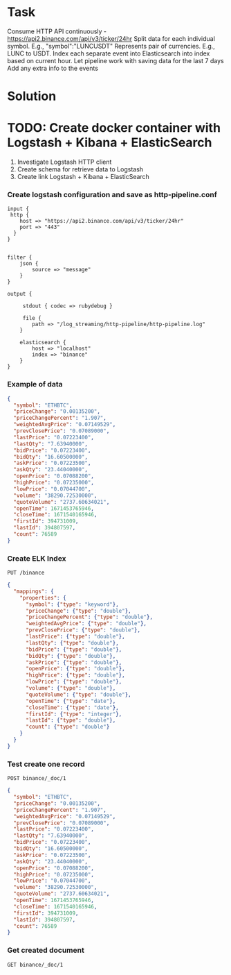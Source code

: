 # Task
Consume HTTP API continuously - https://api2.binance.com/api/v3/ticker/24hr
Split data for each individual symbol. E.g., "symbol":"LUNCUSDT"
Represents pair of currencies. E.g., LUNC to USDT. 
Index each separate event into Elasticsearch into index based on current hour. 
Let pipeline work with saving data for the last 7 days
Add any extra info to the events

# Solution

# TODO: Create docker container with Logstash + Kibana + ElasticSearch
1. Investigate Logstash HTTP client
2. Create schema for retrieve data to Logstash
3. Create link Logstash + Kibana + ElasticSearch

### Create logstash configuration and save as  http-pipeline.conf

`````text
input {
 http {
    host => "https://api2.binance.com/api/v3/ticker/24hr"
    port => "443"
  }
}


filter {
    json {
        source => "message"    
    }
}

output {

     stdout { codec => rubydebug }
    
     file {
        path => "/log_streaming/http-pipeline/http-pipeline.log"
    }
    
    elasticsearch {
        host => "localhost"
        index => "binance"
    }
}
`````

### Example of data

````json
{
  "symbol": "ETHBTC",
  "priceChange": "0.00135200", 
  "priceChangePercent": "1.907",
  "weightedAvgPrice": "0.07149529",
  "prevClosePrice": "0.07089000",
  "lastPrice": "0.07223400", 
  "lastQty": "7.63940000", 
  "bidPrice": "0.07223400",
  "bidQty": "16.60500000", 
  "askPrice": "0.07223500",
  "askQty": "23.44040000",
  "openPrice": "0.07088200",
  "highPrice": "0.07235000",
  "lowPrice": "0.07044700",
  "volume": "38290.72530000",
  "quoteVolume": "2737.60634021",
  "openTime": 1671453765946,
  "closeTime": 1671540165946, 
  "firstId": 394731009, 
  "lastId": 394807597,
  "count": 76589
}
````

### Create ELK Index
````text
PUT /binance
````
````json
{
  "mappings": {
    "properties": {
      "symbol": {"type": "keyword"},
      "priceChange": {"type": "double"},
      "priceChangePercent": {"type": "double"},
      "weightedAvgPrice": {"type": "double"},
      "prevClosePrice": {"type": "double"},
      "lastPrice": {"type": "double"},
      "lastQty": {"type": "double"},
      "bidPrice": {"type": "double"},
      "bidQty": {"type": "double"},
      "askPrice": {"type": "double"},
      "openPrice": {"type": "double"},
      "highPrice": {"type": "double"},
      "lowPrice": {"type": "double"},
      "volume": {"type": "double"},
      "quoteVolume": {"type": "double"},
      "openTime": {"type": "date"},
      "closeTime": {"type": "date"},
      "firstId": {"type": "integer"},
      "lastId": {"type": "double"},
      "count": {"type": "double"}
    }
  }
}
````

### Test create one record
````text
POST binance/_doc/1
````
````json
{
  "symbol": "ETHBTC",
  "priceChange": "0.00135200", 
  "priceChangePercent": "1.907",
  "weightedAvgPrice": "0.07149529",
  "prevClosePrice": "0.07089000",
  "lastPrice": "0.07223400", 
  "lastQty": "7.63940000", 
  "bidPrice": "0.07223400",
  "bidQty": "16.60500000", 
  "askPrice": "0.07223500",
  "askQty": "23.44040000",
  "openPrice": "0.07088200",
  "highPrice": "0.07235000",
  "lowPrice": "0.07044700",
  "volume": "38290.72530000",
  "quoteVolume": "2737.60634021",
  "openTime": 1671453765946,
  "closeTime": 1671540165946, 
  "firstId": 394731009, 
  "lastId": 394807597,
  "count": 76589
}


````

### Get created document
````text
GET binance/_doc/1
````